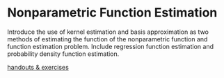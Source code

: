 # Nonparametric Function Estimation

Introduce the use of kernel estimation and basis approximation as two methods of estimating the function of the nonparametric function and function estimation problem. Include regression function estimation and probability density function estimation.

[handouts & exercises](https://drive.google.com/open?id=1WC7U-kOT9HZsb-oPln1-hE8mfzgPADh_)
